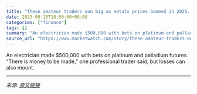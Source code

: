 ```yaml
---
title: "These amateur traders won big as metals prices boomed in 2025. Here’s how they did it."
date: 2025-09-15T18:50:00+08:00
categories: ["finance"]
tags: []
summary: "An electrician made $500,000 with bets on platinum and palladium futures. “There is money to be made,” one professional trader said, but losses can also mount."
source_url: "https://www.marketwatch.com/story/these-amateur-traders-won-big-as-metals-prices-boomed-in-2025-heres-how-they-did-it-bec9a491?mod=mw_rss_topstories"
---
```


An electrician made $500,000 with bets on platinum and palladium futures. “There is money to be made,” one professional trader said, but losses can also mount.

---

*来源: [原文链接](https://www.marketwatch.com/story/these-amateur-traders-won-big-as-metals-prices-boomed-in-2025-heres-how-they-did-it-bec9a491?mod=mw_rss_topstories)*
